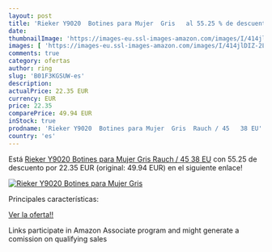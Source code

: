 ```yaml
---
layout: post
title: 'Rieker Y9020  Botines para Mujer  Gris   al 55.25 % de descuento'
date: 
thumbnailImage: 'https://images-eu.ssl-images-amazon.com/images/I/414jlDIZ-2L._SL200_.jpg'
images: [ 'https://images-eu.ssl-images-amazon.com/images/I/414jlDIZ-2L._SL200_.jpg' ]
comments: true
category: ofertas
author: ring
slug: 'B01F3KGSUW-es'
description:
actualPrice: 22.35 EUR
currency: EUR
price: 22.35
comparePrice: 49.94 EUR
inStock: true
prodname: 'Rieker Y9020  Botines para Mujer  Gris  Rauch / 45   38 EU'
country: 'es'
---
```


Está [Rieker Y9020  Botines para Mujer  Gris  Rauch / 45   38 EU](https://www.amazon.es/dp/B01F3KGSUW/?tag=tolees-21) con 55.25 de descuento por 22.35 EUR (original: 49.94 EUR) en el siguiente enlace!

[![Rieker Y9020  Botines para Mujer  Gris  ](https://images-eu.ssl-images-amazon.com/images/I/414jlDIZ-2L._SL200_.jpg)](https://www.amazon.es/dp/B01F3KGSUW/?tag=tolees-21)

Principales características:


[Ver la oferta!!](https://www.amazon.es/dp/B01F3KGSUW/?tag=tolees-21)

Links participate in Amazon Associate program and might generate a comission on qualifying sales


